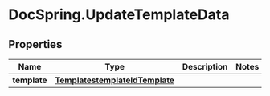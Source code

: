 # DocSpring.UpdateTemplateData

## Properties
Name | Type | Description | Notes
------------ | ------------- | ------------- | -------------
**template** | [**TemplatestemplateIdTemplate**](TemplatestemplateIdTemplate.md) |  | 


